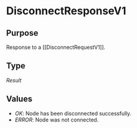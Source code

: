 # DisconnectResponseV1

## Purpose

<!-- --8<-- [start:purpose] -->
Response to a [[DisconnectRequestV1]].
<!-- --8<-- [end:purpose] -->

## Type

<!-- --8<-- [start:type] -->
<div class="type" markdown>


*Result*

</div>
<!-- --8<-- [end:type] -->

## Values

- *OK*: Node has been disconnected successfully.
- *ERROR*: Node was not connected.

